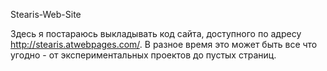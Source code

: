 Stearis-Web-Site

Здесь я постараюсь выкладывать код сайта, доступного по адресу http://stearis.atwebpages.com/.
В разное время это может быть все что угодно - от экспериментальных проектов до пустых страниц.
